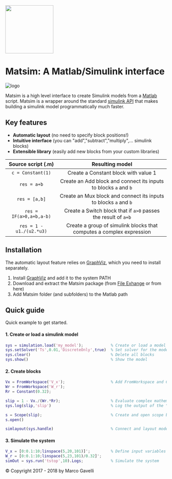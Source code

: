 <img src="https://github.com/gave92/matsim/blob/master/matsim-icon.png?raw=true" width="150" />

# Matsim: A Matlab/Simulink interface

![logo](https://img.shields.io/badge/license-MIT-blue.svg)

Matsim is a high level interface to create Simulink models from a [Matlab](https://www.mathworks.com/) script. Matsim is a wrapper around the standard [simulink API](https://it.mathworks.com/help/simulink/ug/approach-modeling-programmatically.html) that makes building a simulink model programmatically much faster.

## Key features
* **Automatic layout** (no need to specify block positions!)
* **Intuitive interface** (you can "add","subtract","multiply",... simulink blocks)
* **Extensible library** (easily add new blocks from your custom libraries)

| Source script (.m)             |  Resulting model |
:-------------------------:|:-------------------------:
`c = Constant(1)` | Create a Constant block with value 1
`res = a+b` | Create an Add block and connect its inputs to blocks `a` and `b`
`res = [a,b]` | Create an Mux block and connect its inputs to blocks `a` and `b`
`res = IF(a>0,a+b,a-b)` | Create a Switch block that if `a>0` passes the result of `a+b`
`res = 1 - u1./(u2.*u3)` | Create a group of simulink blocks that computes a complex expression

## Installation

The automatic layout feature relies on [GraphViz](https://www.graphviz.org/), which you need to install separately.

1. Install [GraphViz](https://www.graphviz.org/download/) and add it to the system PATH
2. Download and extract the Matsim package (from [File Exhange](https://it.mathworks.com/matlabcentral/fileexchange/68436-matsim) or from here)
3. Add Matsim folder (and subfolders) to the Matlab path

## Quick guide

Quick example to get started.

#### 1. Create or load a simulink model

```matlab
sys = simulation.load('my_model');            % Create or load a model named 'my_model'
sys.setSolver('Ts',0.01,'DiscreteOnly',true)  % Set solver for the model
sys.clear()                                   % Delete all blocks
sys.show()                                    % Show the model
```

#### 2. Create blocks

```matlab
Vx = FromWorkspace('V_x');                    % Add FromWorkspace and Constant blocks
Wr = FromWorkspace('W_r');
Rr = Constant(0.32);

slip = 1 - Vx./(Wr.*Rr);                      % Evaluate complex mathematical expression
sys.log(slip,'slip')                          % Log the output of the "slip" block

s = Scope(slip);                              % Create and open scope block
s.open()

simlayout(sys.handle)                         % Connect and layout model
```

#### 3. Simulate the system

```matlab
V_x = [0:0.1:10;linspace(5,20,101)]';         % Define input variables
W_r = [0:0.1:10;linspace(5,23,101)/0.32]';
simOut = sys.run('tstop',10).Logs;            % Simulate the system
```

© Copyright 2017 - 2018 by Marco Gavelli
